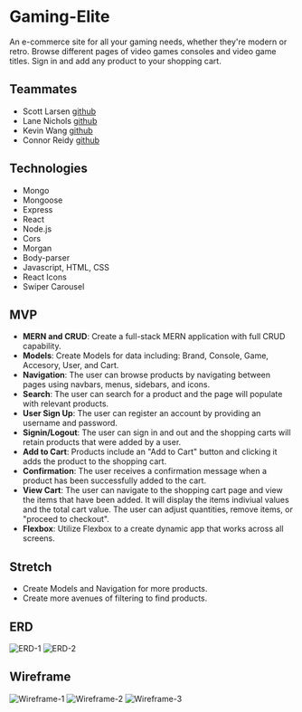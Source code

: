 # Gaming-Elite
An e-commerce site for all your gaming needs, whether they're modern or retro. Browse different pages of video games consoles and video game titles. Sign in and add any product to your shopping cart.

## Teammates
- Scott Larsen [github](https://github.com/larsonscott89)
- Lane Nichols [github](https://github.com/Lane17027)
- Kevin Wang [github](https://github.com/kevinwang2882)
- Connor Reidy [github](https://github.com/connorreidy1)

## Technologies
- Mongo
- Mongoose
- Express
- React
- Node.js
- Cors
- Morgan
- Body-parser
- Javascript, HTML, CSS
- React Icons
- Swiper Carousel
  
## MVP
- **MERN and CRUD**: Create a full-stack MERN application with full CRUD capability.
- **Models**: Create Models for data including: Brand, Console, Game, Accesory, User, and Cart.
- **Navigation**: The user can browse products by navigating between pages using navbars, menus, sidebars, and icons.
- **Search**: The user can search for a product and the page will populate with relevant products.
- **User Sign Up**: The user can register an account by providing an username and password. 
- **Signin/Logout**: The user can sign in and out and the shopping carts will retain products that were added by a user.
- **Add to Cart**: Products include an "Add to Cart" button and clicking it adds the product to the shopping cart.
- **Confirmation**: The user receives a confirmation message when a product has been successfully added to the cart.
- **View Cart**: The user can navigate to the shopping cart page and view the items that have been added. It will display the items indiviual values and the total cart value. The user can adjust quantities, remove items, or "proceed to checkout".
- **Flexbox**: Utilize Flexbox to a create dynamic app that works across all screens.

## Stretch
- Create Models and Navigation for more products.
- Create more avenues of filtering to find products.

## ERD
![ERD-1](https://github.com/connorreidy1/Gaming-Elite/assets/156346810/b64d8fbb-5de4-4e23-8c1a-d7331d93dadd)
![ERD-2](https://github.com/connorreidy1/Gaming-Elite/assets/156346810/3830d1c6-844d-44cc-9ba5-c544da2662b3)


## Wireframe
![Wireframe-1](https://github.com/connorreidy1/Gaming-Elite/assets/156346810/6e940fb1-55a8-4107-b3a0-6652e3edbcc4)
![Wireframe-2](https://github.com/connorreidy1/Gaming-Elite/assets/156346810/27420e54-e450-4295-b6ed-9da6a68db737)
![Wireframe-3](https://github.com/connorreidy1/Gaming-Elite/assets/156346810/3246b0ff-5842-462d-b91a-97f5038e999f)


